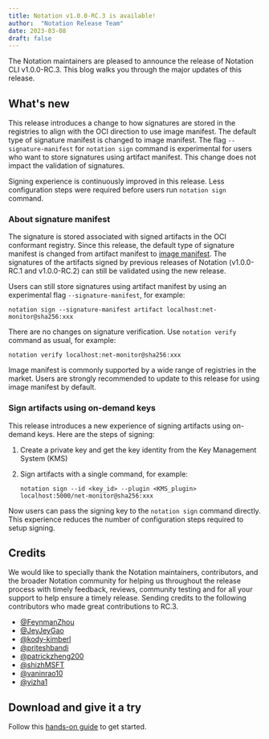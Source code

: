 ```yaml
---
title: Notation v1.0.0-RC.3 is available!
author:  "Notation Release Team"
date: 2023-03-08
draft: false
---
```


The Notation maintainers are pleased to announce the release of Notation CLI v1.0.0-RC.3. This blog walks you through the major updates of this release.

## What's new

This release introduces a change to how signatures are stored in the registries to align with the OCI direction to use image manifest. The default type of signature manifest is changed to image manifest. The flag `--signature-manifest` for `notation sign` command is experimental for users who want to store signatures using artifact manifest. This change does not impact the validation of signatures.

Signing experience is continuously improved in this release. Less configuration steps were required before users run `notation sign` command.

### About signature manifest

The signature is stored associated with signed artifacts in the OCI conformant registry. Since this release, the default type of signature manifest is changed from artifact manifest to [image manifest](https://github.com/opencontainers/image-spec/blob/v1.1.0-rc2/manifest.md). The signatures of the artifacts signed by previous releases of Notation (v1.0.0-RC.1 and v1.0.0-RC.2) can still be validated using the new release.

Users can still store signatures using artifact manifest by using an experimental flag `--signature-manifest`, for example:

```console
notation sign --signature-manifest artifact localhost:net-monitor@sha256:xxx
```

There are no changes on signature verification. Use `notation verify` command as usual, for example:

```console
notation verify localhost:net-monitor@sha256:xxx
```

Image manifest is commonly supported by a wide range of registries in the market. Users are strongly recommended to update to this release for using image manifest by default.

### Sign artifacts using on-demand keys

This release introduces a new experience of signing artifacts using on-demand keys. Here are the steps of signing:

1. Create a private key and get the key identity from the Key Management System (KMS)
2. Sign artifacts with a single command, for example:

   ```console
   notation sign --id <key_id> --plugin <KMS_plugin> localhost:5000/net-monitor@sha256:xxx
   ```

Now users can pass the signing key to the `notation sign` command directly. This experience reduces the number of configuration steps required to setup signing.

## Credits

We would like to specially thank the Notation maintainers, contributors, and the broader Notation community for helping us throughout the release process with timely feedback, reviews, community testing and for all your support to help ensure a timely release. Sending credits to the following contributors who made great contributions to RC.3.

- [@FeynmanZhou](https://github.com/FeynmanZhou)
- [@JeyJeyGao](https://github.com/JeyJeyGao)
- [@kody-kimberl](https://github.com/kody-kimberl)
- [@priteshbandi](https://github.com/priteshbandi)
- [@patrickzheng200](https://github.com/patrickzheng200)
- [@shizhMSFT](https://github.com/shizhMSFT)
- [@vaninrao10](https://github.com/vaninrao10)
- [@yizha1](https://github.com/yizha1)

## Download and give it a try

Follow this [hands-on guide](https://notaryproject.dev/docs/quickstart/) to get started.
